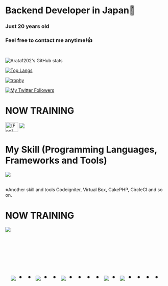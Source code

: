 # Backend Developer in Japan👋
### Just 20 years old 
### Feel free to contact me anytime!👍
#
![Arata1202's GitHub stats](https://github-readme-stats.vercel.app/api?username=Arata1202&show_icons=true&theme=vue-dark)

[![Top Langs](https://github-readme-stats.vercel.app/api/top-langs/?username=Foo_name&layout=compact&theme=vue-dark)](https://github.com/anuraghazra/github-readme-stats)

[![trophy](https://github-profile-trophy.vercel.app/?username=Foo_name&theme=discord)](https://github.com/ryo-ma/github-profile-trophy)

[![My Twitter Followers](https://badgen.net/twitter/follow/Masa36940064)](https://twitter.com/Masa36940064)


# NOW TRAINING

<p align="left">
<a href="https://twitter.com/[Foo]" target="blank"><img align="center" src="https://raw.githubusercontent.com/rahuldkjain/github-profile-readme-generator/master/src/images/icons/Social/twitter.svg" alt="[Foo]" height="30" width="40" /></a>
<a href="[Foo_email]"><img src="https://img.shields.io/badge/Gmail-d14836?style=flat-square&logo=Gmail&logoColor=white&link=[Foo_email]"/></a>
</p>



# My Skill (Programming Languages, Frameworks and Tools)

<img src="https://skillicons.dev/icons?i=html,css,js,typescript,firebase,react,vue,next,sqlite,mysql,github,vscode,docker,laravel,cakephp,discord,php,gutlab,jquery,aws,vite" /> <br /><br />

  ※Another skill and tools
  Codeigniter, Virtual Box, CakePHP, CircleCI and so on.
  
# NOW TRAINING

<img src="https://skillicons.dev/icons?i=react,next,typescript,mysql,laravel,docker,vscode,github" /> <br /><br />


<!-- --------------------------------- :) ---------------------------------- -->

<br><br><br>

<div align="center">
    <h1>
        <img src="https://user-images.githubusercontent.com/44926913/175852850-3fb6c715-1856-41ff-8c1f-94ce3b03b458.gif">・・
        <img src="https://user-images.githubusercontent.com/44926913/175853109-f8850656-6704-4a8a-bee6-9aca154d929b.gif">・・
        <img src="https://user-images.githubusercontent.com/44926913/175853154-5449d974-975e-44a6-ab84-a86031265e40.gif">・・・・
        <img src="https://user-images.githubusercontent.com/44926913/175853109-f8850656-6704-4a8a-bee6-9aca154d929b.gif">・
        <img src="https://user-images.githubusercontent.com/44926913/175853154-5449d974-975e-44a6-ab84-a86031265e40.gif">・・・・
    </h1>
  </div>
<br><br><br>

